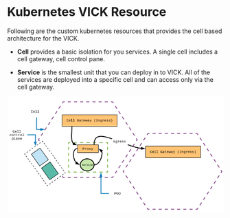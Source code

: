 # Kubernetes VICK Resource

Following are the custom kubernetes resources that provides the cell based architecture for the VICK.

* **Cell** provides a basic isolation for you services. A single cell includes 
a cell gateway, cell control pane.

* **Service** is the smallest unit that you can deploy in to VICK. All of the 
services are deployed into a specific cell and can access only via the cell gateway. 

![Cell](images/cell-communication.png)
